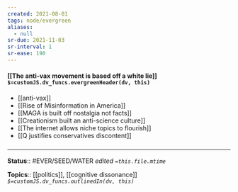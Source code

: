 ```yaml
---
created: 2021-08-01
tags: node/evergreen
aliases:
  - null
sr-due: 2021-11-03
sr-interval: 1
sr-ease: 190
---
```


#### [[The anti-vax movement is based off a white lie]] `$=customJS.dv_funcs.evergreenHeader(dv, this)`

- [[anti-vax]]
- [[Rise of Misinformation in America]]
- [[MAGA is built off nostalgia not facts]]
- [[Creationism built an anti-science culture]]
- [[The internet allows niche topics to flourish]]
- [[Q justifies conservatives discontent]]

### <hr class="footnote"/>

**Status**:: #EVER/SEED/WATER 
*edited `=this.file.mtime`*

**Topics**:: [[politics]], [[cognitive dissonance]]
*`$=customJS.dv_funcs.outlinedIn(dv, this)`*

